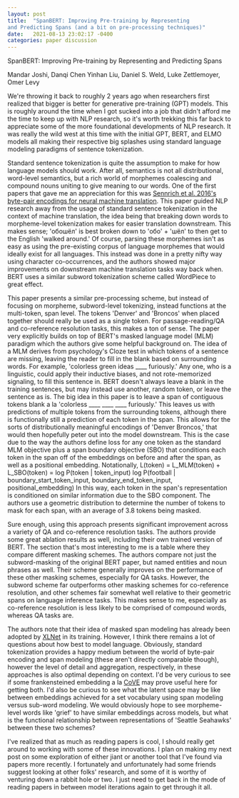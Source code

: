 ```yaml
---
layout: post
title:  "SpanBERT: Improving Pre-training by Representing
and Predicting Spans (and a bit on pre-processing techniques)"
date:   2021-08-13 23:02:17 -0400
categories: paper discussion
---
```


SpanBERT: Improving Pre-training by Representing
and Predicting Spans

Mandar Joshi, Danqi Chen Yinhan Liu,
Daniel S. Weld, Luke Zettlemoyer, Omer Levy

We're throwing it back to roughly 2 years ago when researchers first realized that bigger is better for generative pre-training (GPT) models. This is roughly around the time when I got sucked into a job that didn't afford me the time to keep up with NLP research, so it's worth trekking this far back to appreciate some of the more foundational developments of NLP research.
It was really the wild west at this time with the initial GPT, BERT, and ELMO models all making their respective big splashes using standard language modeling paradigms of sentence tokenization.

Standard sentence tokenization is quite the assumption to make for how language models should work. After all, semantics is not all distributional, word-level semantics, but a rich world of morphemes coalescing and compound nouns uniting to give meaning to our words. One of the first papers that gave me an appreciation for this was [Sennrich et al. 2016's byte-pair encodings for neural machine translation](https://arxiv.org/pdf/1508.07909.pdf).
This paper guided NLP research away from the usage of standard sentence tokenization in the context of machine translation, the idea being that breaking down words to morpheme-level tokenization makes for easier translation downstream. This makes sense; 'обошёл' is best broken down to 'обо' + 'шёл' to then get to the English 'walked around.' Of course, parsing these morphemes isn't as easy as using the pre-existing corpus of language morphemes that would ideally exist for all languages.
This instead was done in a pretty nifty way using character co-occurrences, and the authors showed major improvements on downstream machine translation tasks way back when. BERT uses a similar subword tokenization scheme called WordPiece to great effect.

This paper presents a similar pre-processing scheme, but instead of focusing on morpheme, subword-level tokenizing, instead functions at the multi-token, span level. The tokens 'Denver' and 'Broncos' when placed together should really be used as a single token. For passage-reading/QA and co-reference resolution tasks, this makes a ton of sense. 
The paper very explicitly builds on top of BERT's masked language model (MLM) paradigm which the authors give some helpful background on. The idea of a MLM derives from psychology's Cloze test in which tokens of a sentence are missing, leaving the reader to fill in the blank based on surrounding words. For example, 'colorless green ideas ____ furiously.' Any one, who is a linguistic, could apply their inductive biases, and not rote-memorized signaling, to fill this sentence in.
BERT doesn't always leave a blank in the training sentences, but may instead use another, random token, or leave the sentence as is. The big idea in this paper is to leave a span of contiguous tokens blank a la 'colorless ____ ____ ____ furiously.' This leaves us with predictions of multiple tokens from the surrounding tokens, although there is functionally still a prediction of each token in the span. This allows for the sorts of distributionally meaningful encodings of 'Denver Broncos,' that would then hopefully peter out into the model downstream.
This is the case due to the way the authors define loss for any one token as the standard MLM objective plus a span boundary objective (SBO) that conditions each token in the span off of the embeddings on before and after the span, as well as a positional embedding. Notationally,
L(token) = L_MLM(token) + L_SBO(token)
=  log P(token | token_input)  log P(football | boundary_start_token_input, boundary_end_token_input, positional_embedding)
In this way, each token in the span's representation is conditioned on similar information due to the SBO component. 
The authors use a geometric distribution to determine the number of tokens to mask for each span, with an average of 3.8 tokens being masked. 

Sure enough, using this approach presents significant improvement across a variety of QA and co-reference resolution tasks. The authors provide some great ablation results as well, including their own trained version of BERT. The section that's most interesting to me is a table where they compare different masking schemes.
The authors compare not just the subword-masking of the original BERT paper, but named entities and noun phrases as well. Their scheme generally improves on the performance of these other masking schemes, especially for QA tasks.
However, the subword scheme far outperforms other masking schemes for co-reference resolution, and other schemes fair somewhat well relative to their geometric spans on language inference tasks.
This makes sense to me, especially as co-reference resolution is less likely to be comprised of compound words, whereas QA tasks are.

The authors note that their idea of masked span modeling has already been adopted by [XLNet](https://arxiv.org/pdf/1906.08237.pdf) in its training. However, I think there remains a lot of questions about how best to model language. Obviously, standard tokenization provides a happy medium between the world of byte-pair encoding and span modeling (these aren't directly comparable though), however the level of detail and aggregation, respectively, in these approaches is also optimal depending on context.
I'd be very curious to see if some frankensteined embedding a la [CoVE](https://arxiv.org/pdf/1708.00107.pdf) may prove useful here for getting both. I'd also be curious to see what the latent space may be like between embeddings achieved for a set vocabulary using span modeling versus sub-word modeling. We would obviously hope to see morpheme-level words like 'grief' to have similar embeddings across models, but what is the functional relationship between representations of 'Seattle Seahawks' between these two schemes?

I've realized that as much as reading papers is cool, I should really get around to working with some of these innovations. I plan on making my next post on some exploration of either jiant or another tool that I've found via papers more recently. I fortunately and unfortunately had some friends suggest looking at other folks' research, and some of it is worthy of venturing down a rabbit hole or two. I just need to get back in the mode of reading papers in between model iterations again to get through it all.
